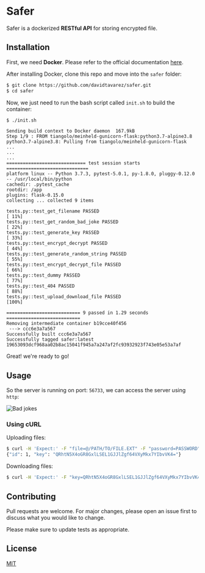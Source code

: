# Safer

Safer is a dockerized **RESTful API** for storing encrypted file.

## Installation

First, we need **Docker**. Please refer to the official documentation [here](https://docs.docker.com/install/linux/docker-ce/debian/).

After installing Docker, clone this repo and move into the `safer` folder:

```bash
$ git clone https://github.com/davidtavarez/safer.git
$ cd safer
```

Now, we just need to run the bash script called `init.sh` to build the container:

```bash
$ ./init.sh
```
```
Sending build context to Docker daemon  167.9kB
Step 1/9 : FROM tiangolo/meinheld-gunicorn-flask:python3.7-alpine3.8
python3.7-alpine3.8: Pulling from tiangolo/meinheld-gunicorn-flask
...
...
...
============================= test session starts ==============================
platform linux -- Python 3.7.3, pytest-5.0.1, py-1.8.0, pluggy-0.12.0 -- /usr/local/bin/python
cachedir: .pytest_cache
rootdir: /app
plugins: flask-0.15.0
collecting ... collected 9 items

tests.py::test_get_filename PASSED                                       [ 11%]
tests.py::test_get_random_bad_joke PASSED                                [ 22%]
tests.py::test_generate_key PASSED                                       [ 33%]
tests.py::test_encrypt_decrypt PASSED                                    [ 44%]
tests.py::test_generate_random_string PASSED                             [ 55%]
tests.py::test_encrypt_decrypt_file PASSED                               [ 66%]
tests.py::test_dummy PASSED                                              [ 77%]
tests.py::test_404 PASSED                                                [ 88%]
tests.py::test_upload_download_file PASSED                               [100%]

=========================== 9 passed in 1.29 seconds ===========================
Removing intermediate container b19cce40f456
 ---> ccc6e3a7a567
Successfully built ccc6e3a7a567
Successfully tagged safer:latest
19653093dcf968aa02b8ac15041f945a7a247af2fc93932923f743e05e53a7af
```

Great! we're ready to go!

## Usage

So the server is running on port: `56733`, we can access the server using `http`:

![Bad jokes](https://raw.githubusercontent.com/davidtavarez/safer/master/screenshots/index.png)


### Using cURL

Uploading files:

```bash
$ curl -H 'Expect:' -F "file=@/PATH/TO/FILE.EXT" -F "password=PASSWORD" http://localhost:56733/file/upload
{"id": 1, "key": "QRhtN5X4oGR8GxlLSEL1GJJlZgf64VXyMkx7YIbvVK4="}
```

Downloading files:

```bash
$ curl -H 'Expect:' -F "key=QRhtN5X4oGR8GxlLSEL1GJJlZgf64VXyMkx7YIbvVK4\=" http://127.0.0.1:56733/file/download/1 > FILE.EXT   
```

## Contributing
Pull requests are welcome. For major changes, please open an issue first to discuss what you would like to change.

Please make sure to update tests as appropriate.

## License
[MIT](https://choosealicense.com/licenses/mit/)
